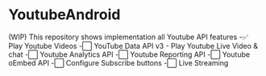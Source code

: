 # YoutubeAndroid
(WIP) This repository shows implementation all Youtube API features
 -✅ Play Youtube Videos
 -⬜️ YouTube Data API v3
	- Play Youtube Live Video & chat
 -⬜️ Youtube Analytics API
 -⬜️ Youtube Reporting API
 -⬜️ Youtube oEmbed API
 -⬜️ Configure Subscribe buttons
 -⬜️ Live Streaming
